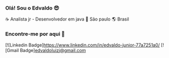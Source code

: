 ### Olá! Sou o Edvaldo :sunglasses:

:coffee: Analista jr - Desenvolvedor em java :house_with_garden: São paulo :earth_americas: Brasil 

### Encontre-me por aqui :mag_right:
[![Linkedin Badge]https://www.linkedin.com/in/edvaldo-junior-77a7251a0/
[![Gmail Badge]edvaldoluizj@gmail.com

